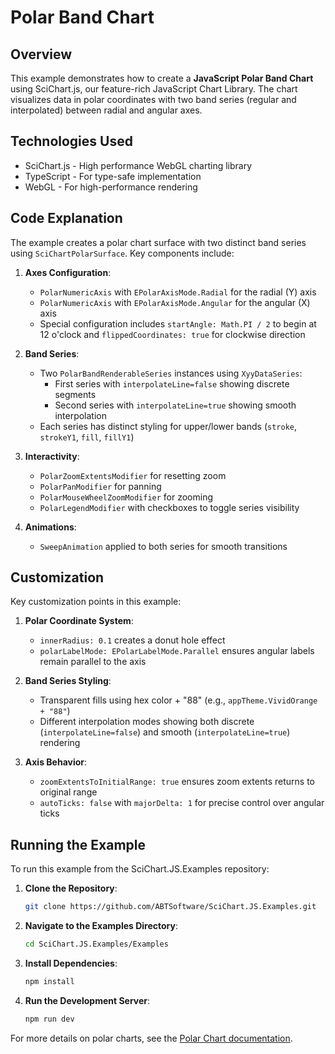 # Polar Band Chart

## Overview

This example demonstrates how to create a **JavaScript Polar Band Chart** using SciChart.js, our feature-rich JavaScript Chart Library. The chart visualizes data in polar coordinates with two band series (regular and interpolated) between radial and angular axes.

## Technologies Used

- SciChart.js - High performance WebGL charting library
- TypeScript - For type-safe implementation
- WebGL - For high-performance rendering

## Code Explanation

The example creates a polar chart surface with two distinct band series using `SciChartPolarSurface`. Key components include:

1. **Axes Configuration**:
   - `PolarNumericAxis` with `EPolarAxisMode.Radial` for the radial (Y) axis
   - `PolarNumericAxis` with `EPolarAxisMode.Angular` for the angular (X) axis
   - Special configuration includes `startAngle: Math.PI / 2` to begin at 12 o'clock and `flippedCoordinates: true` for clockwise direction

2. **Band Series**:
   - Two `PolarBandRenderableSeries` instances using `XyyDataSeries`:
     - First series with `interpolateLine=false` showing discrete segments
     - Second series with `interpolateLine=true` showing smooth interpolation
   - Each series has distinct styling for upper/lower bands (`stroke`, `strokeY1`, `fill`, `fillY1`)

3. **Interactivity**:
   - `PolarZoomExtentsModifier` for resetting zoom
   - `PolarPanModifier` for panning
   - `PolarMouseWheelZoomModifier` for zooming
   - `PolarLegendModifier` with checkboxes to toggle series visibility

4. **Animations**:
   - `SweepAnimation` applied to both series for smooth transitions

## Customization

Key customization points in this example:

1. **Polar Coordinate System**:
   - `innerRadius: 0.1` creates a donut hole effect
   - `polarLabelMode: EPolarLabelMode.Parallel` ensures angular labels remain parallel to the axis

2. **Band Series Styling**:
   - Transparent fills using hex color + "88" (e.g., `appTheme.VividOrange + "88"`)
   - Different interpolation modes showing both discrete (`interpolateLine=false`) and smooth (`interpolateLine=true`) rendering

3. **Axis Behavior**:
   - `zoomExtentsToInitialRange: true` ensures zoom extents returns to original range
   - `autoTicks: false` with `majorDelta: 1` for precise control over angular ticks

## Running the Example

To run this example from the SciChart.JS.Examples repository:

1. **Clone the Repository**:
   ```bash
   git clone https://github.com/ABTSoftware/SciChart.JS.Examples.git
   ```

2. **Navigate to the Examples Directory**:
   ```bash
   cd SciChart.JS.Examples/Examples
   ```

3. **Install Dependencies**:
   ```bash
   npm install
   ```

4. **Run the Development Server**:
   ```bash
   npm run dev
   ```

For more details on polar charts, see the [Polar Chart documentation](https://www.scichart.com/documentation/js/v4/typedoc/classes/scichartpolarsurface.html).